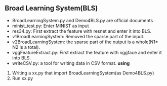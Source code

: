 ## Broad Learning System(BLS)  

* BroadLearningSystem.py and Demo4BLS.py are official documents
* minist_test.py: Enter MINIST as input
* res34.py: First extract the feature with resnet and enter it into BLS.
* v1BroadLearningSystem: Removed the sparse part of the input.
* v2BroadLearningSystem: the sparse part of the output is a whole(N1* N2 is a total).
* vggFeatureExtract.py: First extract the feature with vggface and enter it into BLS.
* writeCSV.py: a tool for writing data in CSV format.
**using**  
1. Writing a xx.py that import BroadLearningSystem(as Demo4BLS.py)
2. Run xx.py
